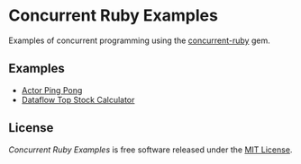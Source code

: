 # Concurrent Ruby Examples

Examples of concurrent programming using the [concurrent-ruby](https://github.com/jdantonio/concurrent-ruby) gem.

## Examples

* [Actor Ping Pong](https://github.com/jdantonio/concurrent-ruby-examples/tree/master/actor-ping-pong)
* [Dataflow Top Stock Calculator](https://github.com/jdantonio/concurrent-ruby-examples/tree/master/top-stock-scala)
  
## License

*Concurrent Ruby Examples* is free software released under the [MIT License](http://www.opensource.org/licenses/MIT).

